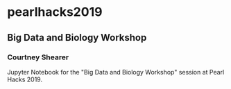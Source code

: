 # pearlhacks2019
## Big Data and Biology Workshop
### Courtney Shearer



Jupyter Notebook for the "Big Data and Biology Workshop" session at Pearl Hacks 2019.


